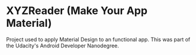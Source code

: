 # XYZReader (Make Your App Material)

Project used to apply Material Design to an functional app.
This was part of the Udacity's Android Developer Nanodegree.
 
